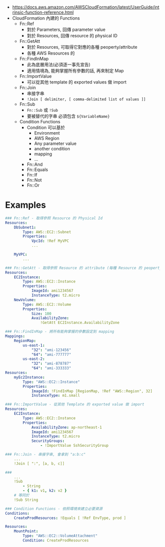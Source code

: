 
- https://docs.aws.amazon.com/AWSCloudFormation/latest/UserGuide/intrinsic-function-reference.html
- CloudFormation 內建的 Functions
    - Fn::Ref
        - 對於 Parameters, 回傳 parameter value
        - 對於 Resources, 回傳 resource 的 physical ID
    - Fn::GetAtt
        - 對於 Resources, 可取得它對應的各種 peoperty/attribute
        - 各種 AWS Resources 的 
    - Fn::FindInMap
        - 此為底層用法(必須逐一事先宣告)
        - 適用情境為, 能夠掌握所有參數的話, 再來制定 Map
    - Fn::ImportValue
        - 可以從其他 template 的 exported values 做 import
    - Fn::Join
        - 串接字串
        - `!Join [ delimiter, [ comma-delimited list of values ]]`
    - Fn::Sub
        - `Fn::Sub` 或 `!Sub`
        - 要被替代的字串 必須包含 `${VariableName}`
    - Condition Functions
        - Condition 可以基於
            - Environment
            - AWS Region
            - Any parameter value
            - another condition
            - mapping
            - ...
        - Fn::And
        - Fn::Equals
        - Fn::If
        - Fn::Not
        - Fn::Or


# Examples

```yaml
### Fn::Ref - 取得參照 Resource 的 Physical Id
Resources:
    DbSubnet1:
        Type: AWS::EC2::Subnet
        Properties:
            VpcId: !Ref MyVPC
            ...

    MyVPC:
        ...
```

```yaml
### Fn::GetAtt - 取得參照 Resource 的 attribute (每種 Resource 的 peoperty/attribute 不同)
Resources:
    EC2Instance:
        Type: AWS::EC2::Instance
        Properties:
            ImageId: ami1234567
            InstanceType: t2.micro
    NewVolume:
        Type: AWS::EC2::Volume
        Properties:
            Size: 100
            AvailabilityZone:
                !GetAtt EC2Instance.AvailabilityZone
```

```yaml
### Fn::FindInMap - 將所有能夠掌握的參數設定到 mapping
Mappings:
    RegionMap:
        us-east-1:
            "32": "ami-123456"
            "64": "ami-777777"
        us-east-2:
            "32": "ami-878787"
            "64": "ami-333333"
Resources:
    myEc2Instance:
        Type: "AWS::EC2::Instance"
        Properties:
            ImageId: !FindInMap [RegionMap, !Ref "AWS::Region", 32]
            InstanceType: m1.small
```

```yaml
### Fn::ImportValue - 從其他 Template 的 exported value 做 import
Resources:
    EC2Instance:
        Type: AWS::EC2::Instance
        Properties:
            AvailabilityZone: ap-northeast-1
            ImageId: ami1234567
            InstanceType: t2.micro
            SecurityGroups:
                - !ImportValue SshSecurityGroup
```

```yaml
### Fn::Join - 串接字串, 會拿到 "a:b:c"
    ...
    !Join [ ":", [a, b, c]]
```

```yaml
### 
    ...
    !Sub
        - String
        - { k1: v1, k2: v2 }
    # 等同於
    !Sub String

```

```yaml
### Condition Functions - 依照環境來建立必要資源
Conditions:
    CreateProdResources: !Equals [ !Ref EnvType, prod ]

Resources:
    MountPoint:
        Type: "AWS::EC2::VolumeAttachment"
        Condition: CreateProdResources
```
